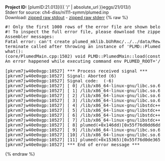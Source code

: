 **Project ID:** [plumID:21.013]({{ '/' | absolute_url }}eggs/21/013/)  
Stderr for source:  ch4-diss/ni111-symm/plumed.inp   
Download: [zipped raw stdout](plumed.inp.plumed.stdout.txt.zip) - [zipped raw stderr](plumed.inp.plumed.stderr.txt.zip) 
{% raw %}
<pre>
#! Only the first 1000 rows of the error file are shown below
#! To inspect the full error file, please download the zipped raw stderr file above
Assembler messages:
Fatal error: can't create plumed_mklib.bUhRmc/../../data/ReweightGeomFES.o: No such file or directory
terminate called after throwing an instance of 'PLMD::Plumed::ExceptionError'
what():
(core/PlumedMain.cpp:1502) void PLMD::PlumedMain::load(const std::string&)
An error happened while executing command env PLUMED_ROOT='/home/runner/opt/lib/plumed' PLUMED_VERSION='2.10.0' PLUMED_HTMLDIR='/home/runner/opt/share/doc/plumed' PLUMED_INCLUDEDIR='/home/runner/opt/include' PLUMED_PROGRAM_NAME='plumed' PLUMED_IS_INSTALLED='yes' "/home/runner/opt/lib/plumed"/scripts/mklib.sh -n -o ./../../data/ReweightGeomFES.2.10.0.so ../../data/ReweightGeomFES.cpp

[pkrvm7jw40e0xgp:10527] *** Process received signal ***
[pkrvm7jw40e0xgp:10527] Signal: Aborted (6)
[pkrvm7jw40e0xgp:10527] Signal code:  (-6)
[pkrvm7jw40e0xgp:10527] [ 0] /lib/x86_64-linux-gnu/libc.so.6(+0x45330)[0x7f8c70645330]
[pkrvm7jw40e0xgp:10527] [ 1] /lib/x86_64-linux-gnu/libc.so.6(pthread_kill+0x11c)[0x7f8c7069eb2c]
[pkrvm7jw40e0xgp:10527] [ 2] /lib/x86_64-linux-gnu/libc.so.6(gsignal+0x1e)[0x7f8c7064527e]
[pkrvm7jw40e0xgp:10527] [ 3] /lib/x86_64-linux-gnu/libc.so.6(abort+0xdf)[0x7f8c706288ff]
[pkrvm7jw40e0xgp:10527] [ 4] /lib/x86_64-linux-gnu/libstdc++.so.6(+0xa5ff5)[0x7f8c70aa5ff5]
[pkrvm7jw40e0xgp:10527] [ 5] /lib/x86_64-linux-gnu/libstdc++.so.6(+0xbb0da)[0x7f8c70abb0da]
[pkrvm7jw40e0xgp:10527] [ 6] /lib/x86_64-linux-gnu/libstdc++.so.6(_ZSt10unexpectedv+0x0)[0x7f8c70aa5a55]
[pkrvm7jw40e0xgp:10527] [ 7] /lib/x86_64-linux-gnu/libstdc++.so.6(+0xa5a6f)[0x7f8c70aa5a6f]
[pkrvm7jw40e0xgp:10527] [ 8] plumed(+0x146dd)[0x55f76d0dd6dd]
[pkrvm7jw40e0xgp:10527] [ 9] /lib/x86_64-linux-gnu/libc.so.6(+0x2a1ca)[0x7f8c7062a1ca]
[pkrvm7jw40e0xgp:10527] [10] /lib/x86_64-linux-gnu/libc.so.6(__libc_start_main+0x8b)[0x7f8c7062a28b]
[pkrvm7jw40e0xgp:10527] [11] plumed(+0x15365)[0x55f76d0de365]
[pkrvm7jw40e0xgp:10527] *** End of error message ***
</pre>
{% endraw %}
